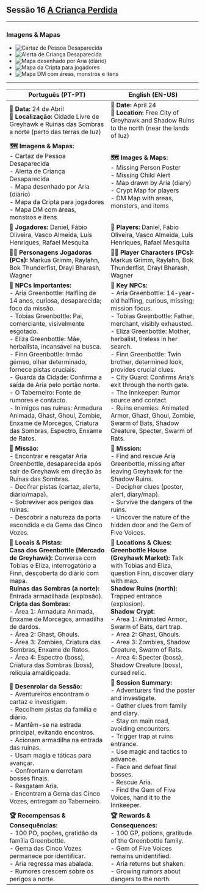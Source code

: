 ## Sessão 16  [A Criança Perdida](a_crianca_perdida.md)

---

### Imagens & Mapas

- ![Cartaz de Pessoa Desaparecida](missing_person.png)
- ![Alerta de Criança Desaparecida](child_alert.png)
- ![Mapa desenhado por Aria (diário)](mapa_caminho.png)
- ![Mapa da Cripta para jogadores](crypt_ruins.png)
- ![Mapa DM com áreas, monstros e itens](mapDM.png)

---

| **Português (PT-PT)**                                                                                                                                                                                                                                                                                                                                                                                                                                                                                                                                                                 | **English (EN-US)**                                                                                                                                                                                                                                                                                                                                                                                                                                                                                                                         |
| ------------------------------------------------------------------------------------------------------------------------------------------------------------------------------------------------------------------------------------------------------------------------------------------------------------------------------------------------------------------------------------------------------------------------------------------------------------------------------------------------------------------------------------------------------------------------------------- | ------------------------------------------------------------------------------------------------------------------------------------------------------------------------------------------------------------------------------------------------------------------------------------------------------------------------------------------------------------------------------------------------------------------------------------------------------------------------------------------------------------------------------------------- |
| **📅 Data:** 24 de Abril<br>**📍 Localização:** Cidade Livre de Greyhawk e Ruínas das Sombras a norte (perto das terras de Iuz)                                                                                                                                                                                                                                                                                                                                                                                                                                                       | **📅 Date:** April 24<br>**📍 Location:** Free City of Greyhawk and Shadow Ruins to the north (near the lands of Iuz)                                                                                                                                                                                                                                                                                                                                                                                                                       |
| **🗺️ Imagens & Mapas:**<br>- Cartaz de Pessoa Desaparecida<br>- Alerta de Criança Desaparecida<br>- Mapa desenhado por Aria (diário)<br>- Mapa da Cripta para jogadores<br>- Mapa DM com áreas, monstros e itens                                                                                                                                                                                                                                                                                                                                                                     | **🗺️ Images & Maps:**<br>- Missing Person Poster<br>- Missing Child Alert<br>- Map drawn by Aria (diary)<br>- Crypt Map for players<br>- DM Map with areas, monsters, and items                                                                                                                                                                                                                                                                                                                                                            |
| **🎲 Jogadores:** Daniel, Fábio Oliveira, Vasco Almeida, Luís Henriques, Rafael Mesquita                                                                                                                                                                                                                                                                                                                                                                                                                                                                                              | **🎲 Players:** Daniel, Fábio Oliveira, Vasco Almeida, Luís Henriques, Rafael Mesquita                                                                                                                                                                                                                                                                                                                                                                                                                                                      |
| **🧙‍♂️ Personagens Jogadoras (PCs):** Markus Grimm, Raylahn, Bok Thunderfist, Drayl Bharash, Wagner                                                                                                                                                                                                                                                                                                                                                                                                                                                                                  | **🧙‍♂️ Player Characters (PCs):** Markus Grimm, Raylahn, Bok Thunderfist, Drayl Bharash, Wagner                                                                                                                                                                                                                                                                                                                                                                                                                                            |
| **👥 NPCs Importantes:**<br>- Aria Greenbottle: Halfling de 14 anos, curiosa, desaparecida; foco da missão.<br>- Tobias Greenbottle: Pai, comerciante, visivelmente esgotado.<br>- Eliza Greenbottle: Mãe, herbalista, incansável na busca.<br>- Finn Greenbottle: Irmão gémeo, olhar determinado, fornece pistas cruciais.<br>- Guarda da Cidade: Confirma a saída de Aria pelo portão norte.<br>- O Taberneiro: Fonte de rumores e contacto.<br>- Inimigos nas ruínas: Armadura Animada, Ghast, Ghoul, Zombie, Enxame de Morcegos, Criatura das Sombras, Espectro, Enxame de Ratos. | **👥 Key NPCs:**<br>- Aria Greenbottle: 14-year-old halfling, curious, missing; mission focus.<br>- Tobias Greenbottle: Father, merchant, visibly exhausted.<br>- Eliza Greenbottle: Mother, herbalist, tireless in her search.<br>- Finn Greenbottle: Twin brother, determined look, provides crucial clues.<br>- City Guard: Confirms Aria’s exit through the north gate.<br>- The Innkeeper: Rumor source and contact.<br>- Ruins enemies: Animated Armor, Ghast, Ghoul, Zombie, Swarm of Bats, Shadow Creature, Specter, Swarm of Rats. |
| **🎯 Missão:**<br>- Encontrar e resgatar Aria Greenbottle, desaparecida após sair de Greyhawk em direção às Ruínas das Sombras.<br>- Decifrar pistas (cartaz, alerta, diário/mapa).<br>- Sobreviver aos perigos das ruínas.<br>- Descobrir a natureza da porta escondida e da Gema das Cinco Vozes.                                                                                                                                                                                                                                                                                   | **🎯 Mission:**<br>- Find and rescue Aria Greenbottle, missing after leaving Greyhawk for the Shadow Ruins.<br>- Decipher clues (poster, alert, diary/map).<br>- Survive the dangers of the ruins.<br>- Uncover the nature of the hidden door and the Gem of Five Voices.                                                                                                                                                                                                                                                                   |
| **📌 Locais & Pistas:**<br>**Casa dos Greenbottle (Mercado de Greyhawk):** Conversa com Tobias e Eliza, interrogatório a Finn, descoberta do diário com mapa.<br>**Ruínas das Sombras (a norte):** Entrada armadilhada (explosão).<br>**Cripta das Sombras:**<br>- Área 1: Armadura Animada, Enxame de Morcegos, armadilha de dardos.<br>- Área 2: Ghast, Ghouls.<br>- Área 3: Zombies, Criatura das Sombras, Enxame de Ratos.<br>- Área 4: Espectro (boss), Criatura das Sombras (boss), relíquia amaldiçoada.                                                                       | **📌 Locations & Clues:**<br>**Greenbottle House (Greyhawk Market):** Talk with Tobias and Eliza, question Finn, discover diary with map.<br>**Shadow Ruins (north):** Trapped entrance (explosion).<br>**Shadow Crypt:**<br>- Area 1: Animated Armor, Swarm of Bats, dart trap.<br>- Area 2: Ghast, Ghouls.<br>- Area 3: Zombies, Shadow Creature, Swarm of Rats.<br>- Area 4: Specter (boss), Shadow Creature (boss), cursed relic.                                                                                                       |
| **📜 Desenrolar da Sessão:**<br>- Aventureiros encontram o cartaz e investigam.<br>- Recolhem pistas da família e diário.<br>- Mantêm-se na estrada principal, evitando encontros.<br>- Acionam armadilha na entrada das ruínas.<br>- Usam magia e táticas para avançar.<br>- Confrontam e derrotam bosses finais.<br>- Resgatam Aria.<br>- Encontram a Gema das Cinco Vozes, entregam ao Taberneiro.                                                                                                                                                                                 | **📜 Session Summary:**<br>- Adventurers find the poster and investigate.<br>- Gather clues from family and diary.<br>- Stay on main road, avoiding encounters.<br>- Trigger trap at ruins entrance.<br>- Use magic and tactics to advance.<br>- Face and defeat final bosses.<br>- Rescue Aria.<br>- Find the Gem of Five Voices, hand it to the Innkeeper.                                                                                                                                                                                |
| **🏆 Recompensas & Consequências:**<br>- 100 PO, poções, gratidão da família Greenbottle.<br>- Gema das Cinco Vozes permanece por identificar.<br>- Aria regressa mas abalada.<br>- Rumores crescem sobre os perigos a norte.                                                                                                                                                                                                                                                                                                                                                         | **🏆 Rewards & Consequences:**<br>- 100 GP, potions, gratitude of the Greenbottle family.<br>- Gem of Five Voices remains unidentified.<br>- Aria returns but shaken.<br>- Growing rumors about dangers to the north.                                                                                                                                                                                                                                                                                                                       |


